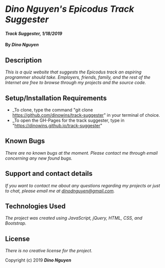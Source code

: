 # _Dino Nguyen's Epicodus Track Suggester_

#### _Track Suggester, 1/18/2019_

#### By _**Dino Nguyen**_

## Description

_This is a quiz website that suggests the Epicodus track an aspiring programmer should take. Employers, friends, family, and the rest of the Internet are free to browse through my projects and the source code._


## Setup/Installation Requirements

* _To clone, type the command "git clone https://github.com/dinowins/track-suggester" in your terminal of choice.
* _To open the GH-Pages for the track suggester, type in "https://dinowins.github.io/track-suggester"

## Known Bugs

_There are no known bugs at the moment. Please contact me through email concerning any new found bugs._

## Support and contact details

_If you want to contact me about any questions regarding my projects or just to chat, please email me at dinodnguyen@gmail.com._

## Technologies Used

_The project was created using JavaScript, jQuery, HTML, CSS, and Bootstrap._

## License

_There is no creative license for the project._

Copyright (c) 2019 **_Dino Nguyen_**
